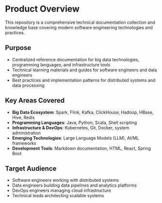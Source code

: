 # Product Overview

This repository is a comprehensive technical documentation collection and knowledge base covering modern software engineering technologies and practices.

## Purpose
- Centralized reference documentation for big data technologies, programming languages, and infrastructure tools
- Technical learning materials and guides for software engineers and data engineers
- Best practices and implementation patterns for distributed systems and data processing

## Key Areas Covered
- **Big Data Ecosystem**: Spark, Flink, Kafka, ClickHouse, Hadoop, HBase, Hive, Redis
- **Programming Languages**: Java, Python, Scala, Shell scripting
- **Infrastructure & DevOps**: Kubernetes, Git, Docker, system administration
- **Emerging Technologies**: Large Language Models (LLM), AI/ML frameworks
- **Development Tools**: Markdown documentation, HTML, React, Spring Boot

## Target Audience
- Software engineers working with distributed systems
- Data engineers building data pipelines and analytics platforms
- DevOps engineers managing cloud infrastructure
- Technical leads architecting scalable systems